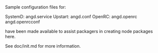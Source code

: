 Sample configuration files for:

SystemD: angd.service
Upstart: angd.conf
OpenRC:  angd.openrc
         angd.openrcconf

have been made available to assist packagers in creating node packages here.

See doc/init.md for more information.
